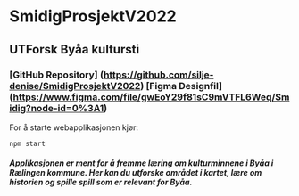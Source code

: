 # SmidigProsjektV2022

## UTForsk Byåa kultursti

### [GitHub Repository] (https://github.com/silje-denise/SmidigProsjektV2022) [Figma Designfil] (https://www.figma.com/file/gwEoY29f81sC9mVTFL6Weq/Smidig?node-id=0%3A1)

For å starte webapplikasjonen kjør:

```
npm start
```

##### Applikasjonen er ment for å fremme læring om kulturminnene i Byåa i Rælingen kommune. Her kan du utforske området i kartet, lære om historien og spille spill som er relevant for Byåa.
